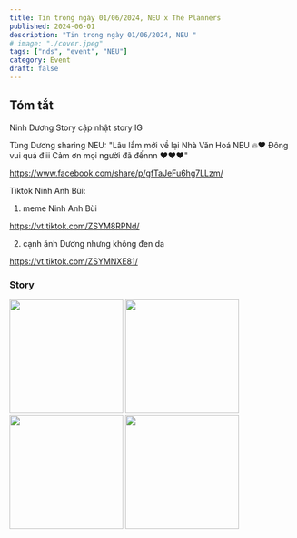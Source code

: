 ```yaml
---
title: Tin trong ngày 01/06/2024, NEU x The Planners
published: 2024-06-01
description: "Tin trong ngày 01/06/2024, NEU "
# image: "./cover.jpeg"
tags: ["nds", "event", "NEU"]
category: Event
draft: false
---
```


## Tóm tắt

Ninh Dương Story cập nhật story IG

Tùng Dương sharing NEU: "Lâu lắm mới về lại Nhà Văn Hoá NEU 🔥❤️ Đông vui quá điii
Cảm ơn mọi người đã đếnnn ❤️❤️❤️"

https://www.facebook.com/share/p/gfTaJeFu6hg7LLzm/


Tiktok Ninh Anh Bùi: 

1. meme Ninh Anh Bùi

https://vt.tiktok.com/ZSYM8RPNd/

2. cạnh ánh Dương nhưng không đen da 

https://vt.tiktok.com/ZSYMNXE81/



### Story 

<img width="200" src="https://github.com/ninhduongsummary/ninhduongsummary/assets/174809384/207819cd-bf07-412e-91a0-dbd84d392b5b" />


<img width="200" src="https://github.com/ninhduongsummary/ninhduongsummary/assets/174809384/79af7225-9963-4bce-be91-2f7ecc7a7582" />

<img width="200" src="https://github.com/ninhduongsummary/ninhduongsummary/assets/174809384/f17fe842-5f03-47fa-97d1-5c31cd64f0e0" />

<img width="200" src="https://github.com/ninhduongsummary/ninhduongsummary/assets/174809384/b130077c-ccda-437d-8e0e-fe824dd75210" />



